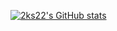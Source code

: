 [![2ks22's GitHub stats](https://github-readme-stats.vercel.app/api?username=2ks22)](https://github.com/2ks22/github-readme-stats)